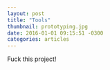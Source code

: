 ```yaml
---
layout: post
title: "Tools"
thumbnail: prototyping.jpg
date: 2016-01-01 09:15:51 -0300
categories: articles
---
```

Fuck this project!